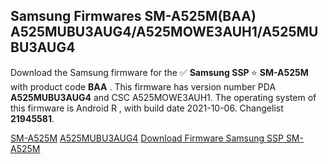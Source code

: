 <h2>Samsung Firmwares SM-A525M(BAA) A525MUBU3AUG4/A525MOWE3AUH1/A525MUBU3AUG4</h2>
Download the Samsung firmware for the ✅ <strong>Samsung SSP </strong> ⭐ <strong>SM-A525M</strong> with product code <strong>BAA</strong> . This firmware has version number PDA <strong>A525MUBU3AUG4</strong> and CSC A525MOWE3AUH1. The operating system of this firmware is Android R , with build date 2021-10-06. Changelist <strong>21945581</strong>.


[SM-A525M](https://samfirm.shop/samsung/model/SM-A525M)
[A525MUBU3AUG4](https://samfirm.shop/samsung/pda/A525MUBU3AUG4)
[Download Firmware Samsung SSP SM-A525M](https://samfirm.shop/samsung/firmware/462544)
